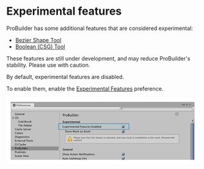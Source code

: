 # Experimental features

ProBuilder has some additional features that are considered experimental:

- [Bezier Shape Tool](bezier.md)
- [Boolean (CSG) Tool](boolean.md)

These features are still under development, and may reduce ProBuilder's stability. Please use with caution.

By default, experimental features are disabled. 

To enable them, enable the [Experimental Features](preferences.html#experimental) preference.

![Unity Preferences window](images/Experimental_Preferences.png)

